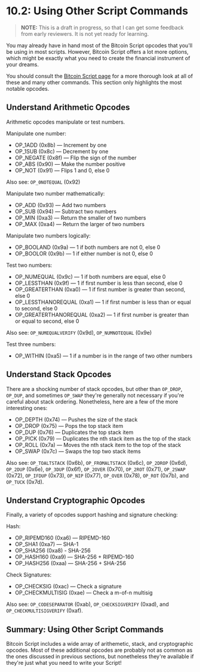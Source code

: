 # 10.2: Using Other Script Commands

> **NOTE:** This is a draft in progress, so that I can get some feedback from early reviewers. It is not yet ready for learning.

You may already have in hand most of the Bitcoin Script opcodes that you'll be using in most scripts. However, Bitcoin Script offers a lot more options, which might be exactly what you need to create the financial instrument of your dreams.

You should consult the [Bitcoin Script page](https://en.bitcoin.it/wiki/Script) for a more thorough look at all of these and many other commands. This section only highlights the most notable opcodes.

## Understand Arithmetic Opcodes

Arithmetic opcodes manipulate or test numbers.

Manipulate one number:

* OP_1ADD	(0x8b) — Increment by one
* OP_1SUB	(0x8c)	 — Decrement by one
* OP_NEGATE	(0x8f)	— Flip the sign of the number
* OP_ABS	(0x90)	— Make the number positive
* OP_NOT (0x91) — Flips 1 and 0, else 0

Also see: `OP_0NOTEQUAL` (0x92)

Manipulate two number mathematically:

* OP_ADD (0x93) — Add two numbers
* OP_SUB (0x94) — Subtract two numbers
* OP_MIN (0xa3) — Return the smaller of two numbers
* OP_MAX (0xa4) — Return the larger of two numbers

Manipulate two numbers logically:

* OP_BOOLAND (0x9a)	— 1 if both numbers are not 0, else 0
* OP_BOOLOR	(0x9b) — 1 if either number is not 0, else 0

Test two numbers:

* OP_NUMEQUAL	(0x9c) — 1 if both numbers are equal, else 0
* OP_LESSTHAN	(0x9f) — 1 if first number is less than second, else 0
* OP_GREATERTHAN (0xa0) — 1 if first number is greater than second, else 0
* OP_LESSTHANOREQUAL (0xa1) — 1 if first number is less than or equal to second, else 0
* OP_GREATERTHANOREQUAL (0xa2) — 1 if first number is greater than or equal to second, else 0

Also see: `OP_NUMEQUALVERIFY` (0x9d), `OP_NUMNOTEQUAL` (0x9e)

Test three numbers:

* OP_WITHIN	(0xa5) — 1 if a number is in the range of two other numbers

## Understand Stack Opcodes

There are a shocking number of stack opcodes, but other than `OP_DROP`, `OP_DUP`, and sometimes `OP_SWAP` they're generally not necessary if you're careful about stack ordering. Nonetheless, here are a few of the more interesting ones:

* OP_DEPTH (0x74) — Pushes the size of the stack
* OP_DROP	(0x75) — Pops the top stack item
* OP_DUP	(0x76) — Duplicates the top stack item
* OP_PICK (0x79) — Duplicates the nth stack item as the top of the stack
* OP_ROLL (0x7a) — Moves the nth stack item to the top of the stack
* OP_SWAP (0x7c) — Swaps the top two stack items

Also see: `OP_TOALTSTACK` (0x6b), `OP_FROMALTSTACK` (0x6c), `OP_2DROP` (0x6d), `OP_2DUP` (0x6e), `OP_3DUP` (0x6f), `OP_2OVER` (0x70), `OP_2ROT` (0x71), `OP_2SWAP` (0x72), `OP_IFDUP` (0x73), `OP_NIP` (0x77), `OP_OVER` (0x78), `OP_ROT` (0x7b), and `OP_TUCK` (0x7d).

## Understand Cryptographic Opcodes

Finally, a variety of opcodes support hashing and signature checking:

Hash:

* OP_RIPEMD160 (0xa6) — RIPEMD-160
* OP_SHA1	(0xa7)	— SHA-1
* OP_SHA256	(0xa8)	- SHA-256
* OP_HASH160	(0xa9)	— SHA-256 + RIPEMD-160
* OP_HASH256	(0xaa)	— SHA-256 + SHA-256

Check Signatures:

* OP_CHECKSIG (0xac) — Check a signature
* OP_CHECKMULTISIG (0xae) — Check a m-of-n multisig

Also see: `OP_CODESEPARATOR` (0xab), `OP_CHECKSIGVERIFY` (0xad), and `OP_CHECKMULTISIGVERIFY` (0xaf).

## Summary: Using Other Script Commands

Bitcoin Script includes a wide array of arithemetic, stack, and cryptographic opcodes. Most of these additional opcodes are probably not as common as the ones discussed in previous sections, but nonetheless they're available if they're just what you need to write your Script!
